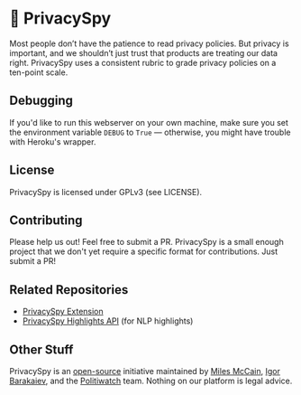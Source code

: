 # 🔏 PrivacySpy

Most people don’t have the patience to read privacy policies. But privacy is important, and we shouldn’t just trust that products are treating our data right. PrivacySpy uses a consistent rubric to grade privacy policies on a ten-point scale.

## Debugging

If you'd like to run this webserver on your own machine, make sure you set the environment variable `DEBUG` to `True` — otherwise, you might have trouble with Heroku's wrapper.

## License

PrivacySpy is licensed under GPLv3 (see LICENSE).

## Contributing

Please help us out! Feel free to submit a PR. PrivacySpy is a small enough project that we don't yet require a specific format for contributions. Just submit a PR!

## Related Repositories

* [PrivacySpy Extension](https://github.com/Politiwatch/PrivacySpy-Extension)
* [PrivacySpy Highlights API](https://github.com/Politiwatch/PrivacySpy-API) (for NLP highlights)

## Other Stuff

PrivacySpy is an [open-source](https://github.com/Politiwatch/privacyspy-core) initiative maintained by [Miles McCain](https://rmrm.io/), [Igor Barakaiev](https://github.com/ibarakaiev), and the [Politiwatch](https://politiwatch.org/) team. Nothing on our platform is legal advice.

